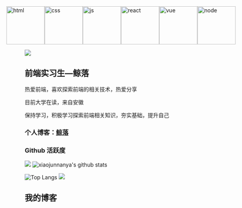 <!-- gif -->
<div style='display:flex;justify-content: center'>
  <img alt="html" height="100" width="100" src="https://cdn.jsdelivr.net/gh/sun0225SUN/sun0225SUN/assets/images/html.webp">
  <img alt="css" height="100" width="100" src="https://cdn.jsdelivr.net/gh/sun0225SUN/sun0225SUN/assets/images/cssgif.webp">
  <img alt="js" height="100" width="100" src="https://cdn.jsdelivr.net/gh/sun0225SUN/sun0225SUN/assets/images/js.webp">
  <img alt="react" height="100" width="100" src="https://cdn.jsdelivr.net/gh/sun0225SUN/sun0225SUN/assets/images/react.webp">
  <img alt="vue" height="100" width="100" src="https://cdn.jsdelivr.net/gh/sun0225SUN/sun0225SUN/assets/images/vue.webp">
  <img alt="node" height="100" width="100" src="https://media.giphy.com/media/kdFc8fubgS31b8DsVu/giphy.gif">
</div>

<!-- just img 图片 -->
<img src="https://cdn.jsdelivr.net/gh/sun0225SUN/sun0225SUN/assets/images/icon.png" /></div>

## 前端实习生—鲸落

热爱前端，喜欢探索前端的相关技术，热爱分享

目前大学在读，来自安徽

保持学习，积极学习探索前端相关知识，夯实基础，提升自己

### **个人博客：**<a href="http://www.xiaojunnan.cn/">鲸落</a>


### Github 活跃度

[![](https://activity-graph.herokuapp.com/graph?username=xiaojunnanya&theme=dracula)](https://github.com/ashutosh00710/github-readme-activity-graph)
![xiaojunnanya's github stats](https://github-readme-stats.vercel.app/api?username=xiaojunnanya&show_icons=true&theme=vue)

![Top Langs](https://github-readme-stats.vercel.app/api/top-langs/?username=xiaojunnanya&langs_count=6)
![](https://github-readme-stats.vercel.app/api/top-langs/?username=xiaojunnanya&layout=compact&langs_count=6)

## 我的博客
<!-- BLOG-POST-LIST:START -->
<!-- BLOG-POST-LIST:END -->
